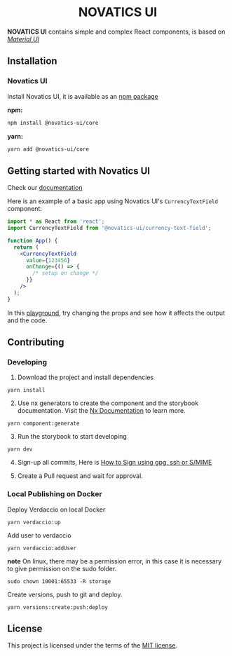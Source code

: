 <h1 align="center">NOVATICS UI</h1>

**NOVATICS UI** contains simple and complex React components, is based on [_Material UI_](https://mui.com/material-ui/getting-started/overview/)

## Installation

### Novatics UI

Install Novatics UI, it is available as an [npm package](https://www.npmjs.com/package/novatics)

**npm:**

```sh
npm install @novatics-ui/core
```

**yarn:**

```sh
yarn add @novatics-ui/core
```

## Getting started with Novatics UI

Check our [documentation](https://components.novatics.com.br/?path=/story/intro--page)

Here is an example of a basic app using Novatics UI's `CurrencyTextField` component:

```jsx
import * as React from 'react';
import CurrencyTextField from '@novatics-ui/currency-text-field';

function App() {
  return (
    <CurrencyTextField
      value={123456}
      onChange={() => {
        /* setup on change */
      }}
    />
  );
}
```

In this [playground](https://components.novatics.com.br/?path=/docs/currency-textfield--playground), try changing the props and see how it affects the output and the code.

## Contributing

### Developing

1. Download the project and install dependencies

```shell
yarn install
```

2. Use nx generators to create the component and the storybook documentation. Visit the [Nx Documentation](https://nx.dev) to learn more.

```shell
yarn component:generate
```

3. Run the storybook to start developing

```shell
yarn dev

```

4. Sign-up all commits, Here is [How to Sign using gpg, ssh or S/MIME](https://docs.github.com/en/authentication/managing-commit-signature-verification/signing-commits)

5. Create a Pull request and wait for approval.

### Local Publishing on Docker

Deploy Verdaccio on local Docker

```shell
yarn verdaccio:up
```

Add user to verdaccio

```shell
yarn verdaccio:addUser
```

**note** On linux, there may be a permission error, in this case it is necessary to give permission on the sudo folder.

```shell
sudo chown 10001:65533 -R storage
```

Create versions, push to git and deploy.

```shell
yarn versions:create:push:deploy
```

## License

This project is licensed under the terms of the
[MIT license](/LICENSE).
